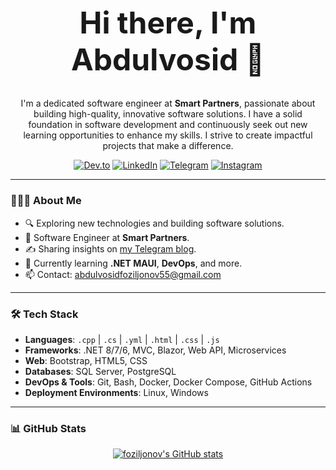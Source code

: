 <div align="center">
<h1 style="font-size: 48px;"> Hi there, I'm Abdulvosid 👋</h1>
  
  I'm a dedicated software engineer at **Smart Partners**, passionate about building high-quality, innovative software solutions. I have a solid foundation in software development and continuously seek out new learning opportunities to enhance my skills. I strive to create impactful projects that make a difference.
  
  <p>
    <a href="https://dev.to/foziljonov7"><img alt="Dev.to" src="https://img.shields.io/badge/Dev.to-0A0A0A?style=flat-square&logo=dev-dot-to&logoColor=white"></a>
    <a href="https://www.linkedin.com/in/foziljonov7/"><img alt="LinkedIn" src="https://img.shields.io/badge/LinkedIn-0077B5?style=flat-square&logo=linkedin&logoColor=white"></a>
    <a href="https://t.me/AFoziljonov_Blog"><img alt="Telegram" src="https://img.shields.io/badge/Telegram-2CA5E0?style=flat-square&logo=telegram&logoColor=white"></a>
    <a href="https://instagram.com/foziljonov777"><img alt="Instagram" src="https://img.shields.io/badge/Instagram-E4405F?style=flat-square&logo=instagram&logoColor=white"></a>
  </p>
  
  ---
</div>

### 👨🏻‍💻 About Me
- 🔍 Exploring new technologies and building software solutions.
- 💼 Software Engineer at **Smart Partners**.
- ✍️ Sharing insights on [my Telegram blog](https://t.me/foziljonovs_tweet).
- 🌱 Currently learning **.NET MAUI**, **DevOps**, and more.
- 📫 Contact: [abdulvosidfoziljonov55@gmail.com](mailto:abdulvosidfoziljonov55@gmail.com)

---

### 🛠 Tech Stack
- **Languages**: `.cpp` | `.cs` | `.yml` | `.html` | `.css` | `.js`
- **Frameworks**: .NET 8/7/6, MVC, Blazor, Web API, Microservices
- **Web**: Bootstrap, HTML5, CSS
- **Databases**: SQL Server, PostgreSQL
- **DevOps & Tools**: Git, Bash, Docker, Docker Compose, GitHub Actions
- **Deployment Environments**: Linux, Windows

---

### 📊 GitHub Stats
<div align="center">
  <a href="https://github.com/foziljonovs">
    <img src="https://github-readme-stats.vercel.app/api?username=foziljonovs&count_private=true&include_all_commits=true&show_icons=true&theme=dark&title_color=007bff&icon_color=007bff&bg_color=171c28" alt="foziljonov's GitHub stats"/>
  </a>
</div>
